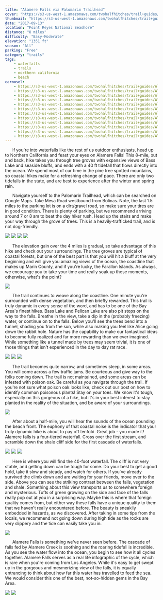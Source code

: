 ```yaml
---
title: "Alamere Falls via Palomarin Trailhead"
cover: "https://s3-us-west-1.amazonaws.com/twohalfhitches/trail+guides/Alamere+Falls/IMG_2626.jpg"
thumbnail: "https://s3-us-west-1.amazonaws.com/twohalfhitches/trail+guides/Alamere+Falls/IMG_2626.jpg"
date: "2017-09-13"
location: "Point Reyes National Seashore"
distance: "8 miles"
difficulty: "Easy-Moderate"
elevation: "1351 ft"
season: "All"
parking: "Free"
category: "trails"
tags:
    - waterfalls
    - trails
    - northern california
    - beach
carousel:
    - https://s3-us-west-1.amazonaws.com/twohalfhitches/trail+guides/Alamere+Falls/IMG_2575.jpg
    - https://s3-us-west-1.amazonaws.com/twohalfhitches/trail+guides/Alamere+Falls/IMG_2586.jpg
    - https://s3-us-west-1.amazonaws.com/twohalfhitches/trail+guides/Alamere+Falls/IMG_2590.jpg
    - https://s3-us-west-1.amazonaws.com/twohalfhitches/trail+guides/Alamere+Falls/IMG_2615.jpg
    - https://s3-us-west-1.amazonaws.com/twohalfhitches/trail+guides/Alamere+Falls/IMG_2623.jpg
    - https://s3-us-west-1.amazonaws.com/twohalfhitches/trail+guides/Alamere+Falls/IMG_2630.jpg
    - https://s3-us-west-1.amazonaws.com/twohalfhitches/trail+guides/Alamere+Falls/IMG_2634.jpg
    - https://s3-us-west-1.amazonaws.com/twohalfhitches/trail+guides/Alamere+Falls/IMG_2646.jpg
    - https://s3-us-west-1.amazonaws.com/twohalfhitches/trail+guides/Alamere+Falls/IMG_2650.jpg
    - https://s3-us-west-1.amazonaws.com/twohalfhitches/trail+guides/Alamere+Falls/IMG_2656.jpg
    - https://s3-us-west-1.amazonaws.com/twohalfhitches/trail+guides/Alamere+Falls/IMG_2658.jpg
    - https://s3-us-west-1.amazonaws.com/twohalfhitches/trail+guides/Alamere+Falls/IMG_2672.jpg
---
```


&nbsp;&nbsp;&nbsp;&nbsp;&nbsp;&nbsp;If you're into waterfalls like the rest of us outdoor enthusiasts, head up to Northern California and feast your eyes on Alamere Falls! This 8-mile, out and back, hike takes you through tree groves with expansive views of Bass Lake and seaside bluffs, and ends with a 40 ft tidefall that flows directly into the ocean. We spend most of our time in the pine tree spotted mountains, so coastal hikes make for a refreshing change of pace. There are only two tidefalls in the state, and are best to experience after the winter and spring rain.

&nbsp;&nbsp;&nbsp;&nbsp;&nbsp;&nbsp;Navigate yourself to the Palomarin Trailhead, which can be searched on Google Maps. Take Mesa Road westbound from Bolinas. Note, the last 1.5 miles to the parking lot is on a dirt/gravel road, so make sure your tires are in good condition. There is plenty of parking, but we recommend arriving around 7 or 8 am to beat the day hiker rush. Head up the stairs and make your way through the grove of trees. This is a heavily-trafficked trail, and is not dog-friendly.

![](https://s3-us-west-1.amazonaws.com/twohalfhitches/trail+guides/Alamere+Falls/IMG_2570.jpg)
![](https://s3-us-west-1.amazonaws.com/twohalfhitches/trail+guides/Alamere+Falls/IMG_2574.jpg)
![](https://s3-us-west-1.amazonaws.com/twohalfhitches/trail+guides/Alamere+Falls/IMG_2663.jpg)
![](https://s3-us-west-1.amazonaws.com/twohalfhitches/trail+guides/Alamere+Falls/IMG_2665.jpg)

&nbsp;&nbsp;&nbsp;&nbsp;&nbsp;&nbsp;The elevation gain over the 4 miles is gradual, so take advantage of this hike and check out your surroundings. The tree groves are typical of coastal forests, but one of the best part is that you will hit a bluff at the very beginning and will give you amazing views of the ocean, the coastline that makes up Marin County, and if you're lucky, the Farallon Islands. As always, we encourage you to take your time and really soak up these moments, otherwise, what's the point? 

![](https://s3-us-west-1.amazonaws.com/twohalfhitches/trail+guides/Alamere+Falls/IMG_2618.jpg)

&nbsp;&nbsp;&nbsp;&nbsp;&nbsp;&nbsp;The trail continues to weave along the coastline. One minute you're surrounded with dense vegetation, and then briefly rewarded. This trail is truly dynamic in every sense of the word, and has to be one of the Bay Area's finest hikes. Bass Lake and Pelican Lake are also pit stops on the way to the falls. Breathe in the view, take a dip in the (probably freezing) water, or continue on to the falls. Below you'll see the trees bend into a tunnel, shading you from the sun, while also making you feel like Alice going down the rabbit hole. Nature has the capability to make our fantastical ideas to become fully realized and far more rewarding than we ever imagined. While something like a tunnel made by trees may seem trivial, it is one of those things that isn't experienced in the day to day rat race.

![](https://s3-us-west-1.amazonaws.com/twohalfhitches/trail+guides/Alamere+Falls/IMG_2655.jpg)
![](https://s3-us-west-1.amazonaws.com/twohalfhitches/trail+guides/Alamere+Falls/IMG_2676.jpg)
![](https://s3-us-west-1.amazonaws.com/twohalfhitches/trail+guides/Alamere+Falls/IMG_2670.jpg)

&nbsp;&nbsp;&nbsp;&nbsp;&nbsp;&nbsp;The trail becomes quite narrow, and sometimes steep, in some areas. You will come across a few traffic jams. Be courteous and give way to the folks coming down. The trail is not maintained, and some areas can be infested with poison oak. Be careful as you navigate through the trail. If you're not sure what poison oak looks like, check out our post on how to identify common poisonous plants! Stay on your toes. We know it's tough, especially on this gorgeous of a hike, but it's in your best interest to stay planted in the reality of the situation, and be aware of your surroundings.

![](https://s3-us-west-1.amazonaws.com/twohalfhitches/trail+guides/Alamere+Falls/IMG_2648.jpg)

&nbsp;&nbsp;&nbsp;&nbsp;&nbsp;&nbsp;After about a half-mile, you will hear the sounds of the ocean pounding the beach front. The euphony of that coastal noise is the indicator that your truly dynamic hike is about to pay off tenfold. Great job - you made it! Alamere falls is a four-tiered waterfall. Cross over the first stream, and scramble down the shale cliff side for the first cascade of waterfalls.

![](https://s3-us-west-1.amazonaws.com/twohalfhitches/trail+guides/Alamere+Falls/IMG_2580.jpg)
![](https://s3-us-west-1.amazonaws.com/twohalfhitches/trail+guides/Alamere+Falls/IMG_2645.jpg)
![](https://s3-us-west-1.amazonaws.com/twohalfhitches/trail+guides/Alamere+Falls/IMG_2617.jpg)

&nbsp;&nbsp;&nbsp;&nbsp;&nbsp;&nbsp;Here is where you will find the 40-foot waterfall. The cliff is not very stable, and getting down can be tough for some. Do your best to get a good hold, take it slow and steady, and watch for others. If you've already survived the climb down and are waiting for your friends, move over to the side. Above you can see the striking contrast between the falls, vegetation and shale. Something about this view transports us to somewhere foreign and mysterious. Tufts of green growing on the side and face of the falls really pop out at you in a surprising way. Maybe this is where that foreign quality comes from, but either way these falls have a unique quality to them that we haven't really encountered before. The beauty is sneakily embedded in hazards, as we discovered. After taking in some tips from the locals, we recommend not going down during high tide as the rocks are very slippery and the tide can easily take you in.

![](https://s3-us-west-1.amazonaws.com/twohalfhitches/trail+guides/Alamere+Falls/IMG_2624.jpg)

&nbsp;&nbsp;&nbsp;&nbsp;&nbsp;&nbsp;Alamere Falls is something we've never seen before. The cascade of falls fed by Alamere Creek is soothing and the roaring tidefall is incredible. As you see the water flow into the ocean, you begin to see how it all cycles together. Alamere Falls serves as a real life infographic of the cycle, which is rare when you're coming from Los Angeles. While it's easy to get swept up in the gorgeous and mesmerizing view of the falls, it is equally entrancing to think about how far this water has travelled to feed the sea. We would consider this one of the best, not-so-hidden gems in the Bay Area.

![](https://s3-us-west-1.amazonaws.com/twohalfhitches/trail+guides/Alamere+Falls/IMG_2683.jpg)
![](https://s3-us-west-1.amazonaws.com/twohalfhitches/trail+guides/Alamere+Falls/IMG_2619.jpg)

